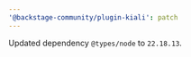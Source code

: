 ```yaml
---
'@backstage-community/plugin-kiali': patch
---
```


Updated dependency `@types/node` to `22.18.13`.
